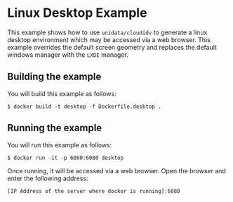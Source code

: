 # Linux Desktop Example

This example shows how to use `unidata/cloudidv` to generate a linux desktop environment which may be accessed via a web browser.  This example overrides the default screen geometry and replaces the default windows manager with the `LXDE` manager.

## Building the example

You will build this example as follows:

    $ docker build -t desktop -f Dockerfile.desktop .

## Running the example

You will run this example as follows:

    $ docker run -it -p 6080:6080 desktop

Once running, it will be accessed via a web browser.  Open the browser and enter the following address:

    [IP Address of the server where docker is running]:6080
